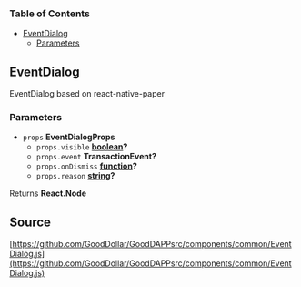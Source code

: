 <!-- Generated by documentation.js. Update this documentation by updating the source code. -->

### Table of Contents

-   [EventDialog][1]
    -   [Parameters][2]

## EventDialog

EventDialog based on react-native-paper

### Parameters

-   `props` **EventDialogProps** 
    -   `props.visible` **[boolean][3]?** 
    -   `props.event` **TransactionEvent?** 
    -   `props.onDismiss` **[function][4]?** 
    -   `props.reason` **[string][5]?** 

Returns **React.Node** 

[1]: #eventdialog

[2]: #parameters

[3]: https://developer.mozilla.org/docs/Web/JavaScript/Reference/Global_Objects/Boolean

[4]: https://developer.mozilla.org/docs/Web/JavaScript/Reference/Statements/function

[5]: https://developer.mozilla.org/docs/Web/JavaScript/Reference/Global_Objects/String
## Source
[https://github.com/GoodDollar/GoodDAPPsrc/components/common/EventDialog.js](https://github.com/GoodDollar/GoodDAPPsrc/components/common/EventDialog.js)

